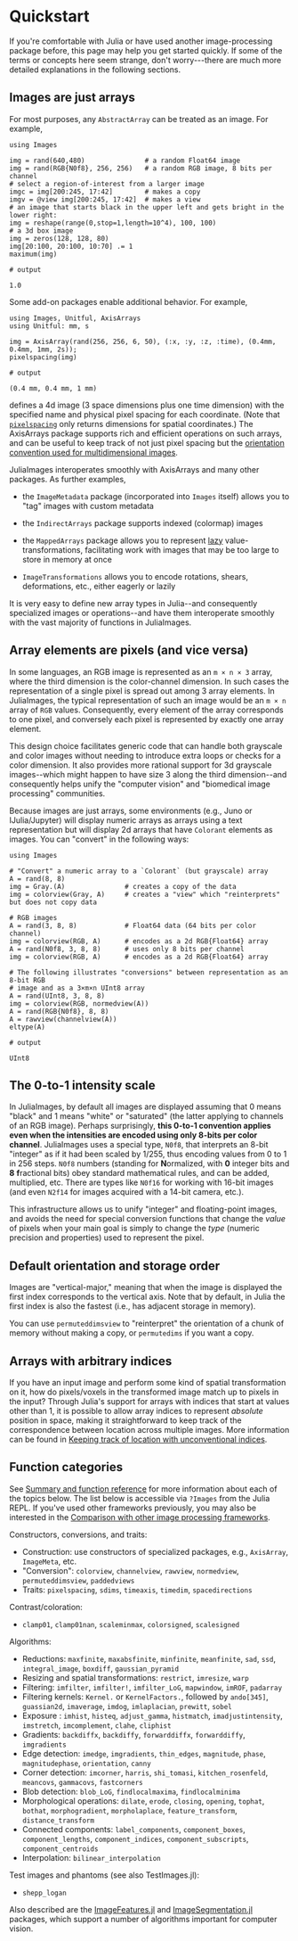 # Quickstart

If you're comfortable with Julia or have used another image-processing
package before, this page may help you get started quickly. If some of
the terms or concepts here seem strange, don't worry---there are much
more detailed explanations in the following sections.

## Images are just arrays

For most purposes, any `AbstractArray` can be treated as an image. For example,

```jldoctest; output = false
using Images

img = rand(640,480)               # a random Float64 image
img = rand(RGB{N0f8}, 256, 256)   # a random RGB image, 8 bits per channel
# select a region-of-interest from a larger image
imgc = img[200:245, 17:42]        # makes a copy
imgv = @view img[200:245, 17:42]  # makes a view
# an image that starts black in the upper left and gets bright in the lower right:
img = reshape(range(0,stop=1,length=10^4), 100, 100)
# a 3d box image
img = zeros(128, 128, 80)
img[20:100, 20:100, 10:70] .= 1
maximum(img)

# output

1.0
```

Some add-on packages enable additional behavior. For example,

```jldoctest
using Images, Unitful, AxisArrays
using Unitful: mm, s

img = AxisArray(rand(256, 256, 6, 50), (:x, :y, :z, :time), (0.4mm, 0.4mm, 1mm, 2s));
pixelspacing(img)

# output

(0.4 mm, 0.4 mm, 1 mm)
```

defines a 4d image (3 space dimensions plus one time dimension) with
the specified name and physical pixel spacing for each coordinate.
(Note that [`pixelspacing`](@ref) only returns dimensions for spatial coordinates.)
The AxisArrays package supports rich and efficient operations on such
arrays, and can be useful to keep track of not just pixel spacing but
the
[orientation convention used for multidimensional images](http://www.grahamwideman.com/gw/brain/orientation/orientterms.htm).

JuliaImages interoperates smoothly with AxisArrays and many other
packages.  As further examples,

- the `ImageMetadata` package (incorporated into `Images` itself)
  allows you to "tag" images with custom metadata

- the `IndirectArrays` package supports indexed (colormap) images

- the `MappedArrays` package allows you to represent
  [lazy](https://en.wikipedia.org/wiki/Lazy_evaluation)
  value-transformations, facilitating work with images that may be too
  large to store in memory at once

- `ImageTransformations` allows you to encode rotations, shears,
  deformations, etc., either eagerly or lazily

It is very easy to define new array types in Julia--and consequently
specialized images or operations--and have them interoperate
smoothly with the vast majority of functions in JuliaImages.

## Array elements are pixels (and vice versa)

In some languages, an RGB image is represented as an `m × n × 3` array,
where the third dimension is the color-channel dimension.
In such cases the representation of a single pixel is spread out among
3 array elements.
In JuliaImages, the typical representation of such an image would be
an `m × n` array of `RGB` values.
Consequently, every element of the array corresponds to one pixel,
and conversely each pixel is represented by exactly one array element.

This design choice facilitates generic code that can handle both
grayscale and color images without needing to introduce extra loops or
checks for a color dimension.
It also provides more rational support for 3d grayscale images--which
might happen to have size 3 along the third dimension--and
consequently helps unify the "computer vision" and "biomedical image
processing" communities.

Because images are just arrays, some environments (e.g.,
Juno or IJulia/Jupyter) will display numeric arrays as arrays using a text
representation but will display 2d arrays that have `Colorant`
elements as images.  You can "convert" in the following ways:

```jldoctest
using Images

# "Convert" a numeric array to a `Colorant` (but grayscale) array
A = rand(8, 8)
img = Gray.(A)               # creates a copy of the data
img = colorview(Gray, A)     # creates a "view" which "reinterprets" but does not copy data

# RGB images
A = rand(3, 8, 8)            # Float64 data (64 bits per color channel)
img = colorview(RGB, A)      # encodes as a 2d RGB{Float64} array
A = rand(N0f8, 3, 8, 8)      # uses only 8 bits per channel
img = colorview(RGB, A)      # encodes as a 2d RGB{Float64} array

# The following illustrates "conversions" between representation as an 8-bit RGB
# image and as a 3×m×n UInt8 array
A = rand(UInt8, 3, 8, 8)
img = colorview(RGB, normedview(A))
A = rand(RGB{N0f8}, 8, 8)
A = rawview(channelview(A))
eltype(A)

# output

UInt8
```

## The 0-to-1 intensity scale

In JuliaImages, by default all images are displayed assuming that 0
means "black" and 1 means "white" or "saturated" (the latter applying
to channels of an RGB image).  Perhaps surprisingly, **this 0-to-1
convention applies even when the intensities are encoded using only
8-bits per color channel**.  JuliaImages uses a special type, `N0f8`,
that interprets an 8-bit "integer" as if it had been scaled by 1/255,
thus encoding values from 0 to 1 in 256 steps.  `N0f8` numbers
(standing for **N**ormalized, with **0** integer bits and **8**
**f**ractional bits) obey standard mathematical rules, and can be
added, multiplied, etc. There are types like `N0f16` for working with
16-bit images (and even `N2f14` for images acquired with a 14-bit
camera, etc.).

This infrastructure allows us to unify "integer" and floating-point
images, and avoids the need for special conversion functions that
change the *value* of pixels when your main goal is simply to change
the *type* (numeric precision and properties) used to represent the
pixel.

## Default orientation and storage order

Images are "vertical-major," meaning that when the image is displayed
the first index corresponds to the vertical axis. Note that by
default, in Julia the first index is also the fastest (i.e., has
adjacent storage in memory).

You can use `permuteddimsview` to "reinterpret" the orientation of a
chunk of memory without making a copy, or `permutedims` if you want a
copy.

## Arrays with arbitrary indices

If you have an input image and perform some kind of spatial
transformation on it, how do pixels/voxels in the transformed image
match up to pixels in the input? Through Julia's support for arrays
with indices that start at values other than 1, it is possible to
allow array indices to represent *absolute* position in space, making
it straightforward to keep track of the correspondence between
location across multiple images. More information can be found in
[Keeping track of location with unconventional indices](@ref).

## Function categories

See [Summary and function reference](@ref) for more information about
each of the topics below. The list below is accessible via `?Images`
from the Julia REPL. If you've used other frameworks previously, you
may also be interested in the
[Comparison with other image processing frameworks](@ref).

Constructors, conversions, and traits:

- Construction: use constructors of specialized packages, e.g., `AxisArray`, `ImageMeta`, etc.
- "Conversion": `colorview`, `channelview`, `rawview`, `normedview`, `permuteddimsview`, `paddedviews`
- Traits: `pixelspacing`, `sdims`, `timeaxis`, `timedim`, `spacedirections`

Contrast/coloration:

- `clamp01`, `clamp01nan`, `scaleminmax`, `colorsigned`, `scalesigned`

Algorithms:

- Reductions: `maxfinite`, `maxabsfinite`, `minfinite`, `meanfinite`, `sad`, `ssd`, `integral_image`, `boxdiff`, `gaussian_pyramid`
- Resizing and spatial transformations: `restrict`, `imresize`, `warp`
- Filtering: `imfilter`, `imfilter!`, `imfilter_LoG`, `mapwindow`, `imROF`, `padarray`
- Filtering kernels: `Kernel.` or `KernelFactors.`, followed by `ando[345]`, `guassian2d`, `imaverage`, `imdog`, `imlaplacian`, `prewitt`, `sobel`
- Exposure : `imhist`, `histeq`, `adjust_gamma`, `histmatch`, `imadjustintensity`, `imstretch`, `imcomplement`, `clahe`, `cliphist`
- Gradients: `backdiffx`, `backdiffy`, `forwarddiffx`, `forwarddiffy`, `imgradients`
- Edge detection: `imedge`, `imgradients`, `thin_edges`, `magnitude`, `phase`, `magnitudephase`, `orientation`, `canny`
- Corner detection: `imcorner`, `harris`, `shi_tomasi`, `kitchen_rosenfeld`, `meancovs`, `gammacovs`, `fastcorners`
- Blob detection: `blob_LoG`, `findlocalmaxima`, `findlocalminima`
- Morphological operations: `dilate`, `erode`, `closing`, `opening`, `tophat`, `bothat`, `morphogradient`, `morpholaplace`, `feature_transform`, `distance_transform`
- Connected components: `label_components`, `component_boxes`, `component_lengths`, `component_indices`, `component_subscripts`, `component_centroids`
- Interpolation: `bilinear_interpolation`

Test images and phantoms (see also TestImages.jl):

- `shepp_logan`

Also described are the [ImageFeatures.jl](@ref) and [ImageSegmentation.jl](@ref) packages,
which support a number of algorithms important for computer vision.
